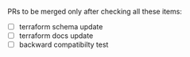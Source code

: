 PRs to be merged only after checking all these items:
- [ ] terraform schema update
- [ ] terraform docs update
- [ ] backward compatibilty test
